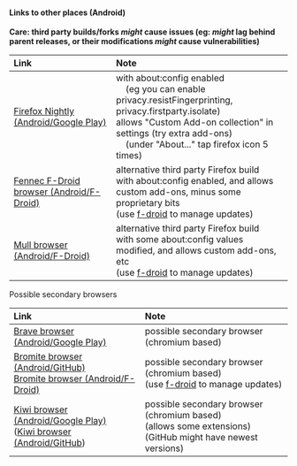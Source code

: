 #### Links to other places (Android)

**Care: third party builds/forks _might_ cause issues (eg: _might_ lag behind parent releases, or their modifications _might_ cause vulnerabilities)**

| Link | Note |
| :-- | :-- |
| [Firefox Nightly (Android/Google Play)](https://play.google.com/store/apps/details?id=org.mozilla.fenix) | with about:config enabled<br>&nbsp;&nbsp;&nbsp;&nbsp;(eg you can enable privacy.resistFingerprinting, privacy.firstparty.isolate)<br>allows "Custom Add-on collection" in settings (try extra add-ons)<br>&nbsp;&nbsp;&nbsp;&nbsp;(under "About..." tap firefox icon 5 times) |
| [Fennec F-Droid browser (Android/F-Droid)](https://f-droid.org/en/packages/org.mozilla.fennec_fdroid/) | alternative third party Firefox build<br>with about:config enabled, and allows custom add-ons, minus some proprietary bits<br>(use [f-droid](https://f-droid.org/) to manage updates) |
| [Mull browser (Android/F-Droid)](https://f-droid.org/en/packages/us.spotco.fennec_dos/) | alternative third party Firefox build<br>with some about:config values modified, and allows custom add-ons, etc<br>(use [f-droid](https://f-droid.org/) to manage updates) |

Possible secondary browsers

| Link | Note |
| :-- | :-- |
| [Brave browser (Android/Google Play)](https://play.google.com/store/apps/details?id=com.brave.browser) | possible secondary browser (chromium based) |
| [Bromite browser (Android/GitHub)](https://github.com/bromite/bromite)<br>[Bromite browser (Android/F-Droid)](https://www.bromite.org/fdroid) | possible secondary browser (chromium based)<br>(use [f-droid](https://f-droid.org/) to manage updates) |
| [Kiwi browser (Android/Google Play)](https://play.google.com/store/apps/details?id=com.kiwibrowser.browser)<br>([Kiwi browser (Android/GitHub](https://github.com/kiwibrowser/src.next)) | possible secondary browser (chromium based)<br>(allows some extensions)<br>(GitHub might have newest versions) |
